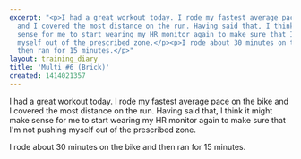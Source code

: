```yaml
---
excerpt: "<p>I had a great workout today. I rode my fastest average pace on the bike
  and I covered the most distance on the run. Having said that, I think it might make
  sense for me to start wearing my HR monitor again to make sure that I'm not pushing
  myself out of the prescribed zone.</p><p>I rode about 30 minutes on the bike and
  then ran for 15 minutes.</p>"
layout: training_diary
title: 'Multi #6 (Brick)'
created: 1414021357
---
```

<p>I had a great workout today. I rode my fastest average pace on the bike and I covered the most distance on the run. Having said that, I think it might make sense for me to start wearing my HR monitor again to make sure that I'm not pushing myself out of the prescribed zone.</p><p>I rode about 30 minutes on the bike and then ran for 15 minutes.</p>
